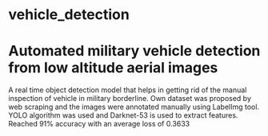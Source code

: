 # vehicle_detection
# Automated military vehicle detection from low altitude aerial images

A real time object detection model that helps in getting rid of the manual inspection of vehicle in military borderline. 
Own dataset was proposed by web scraping and the images were annotated manually using LabelImg tool. 
YOLO algorithm was used and Darknet-53 is used to extract features. 
Reached 91% accuracy with an average loss of 0.3633
